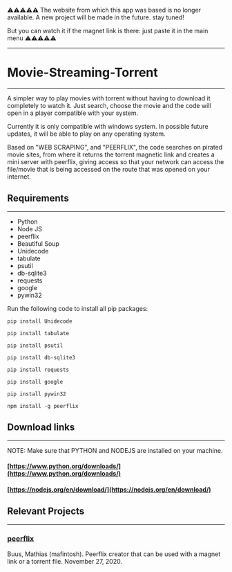 ⚠️⚠️⚠️⚠️⚠️
The website from which this app was based is no longer available. A new project will be made in the future. stay tuned!

But you can watch it if the magnet link is there: just paste it in the main menu
⚠️⚠️⚠️⚠️⚠️

* * *
Movie-Streaming-Torrent
=======================

* * *

A simpler way to play movies with torrent without having to download it completely to watch it. Just search, choose the movie and the code will open in a player compatible with your system.

Currently it is only compatible with windows system. In possible future updates, it will be able to play on any operating system.

Based on "WEB SCRAPING", and "PEERFLIX", the code searches on pirated movie sites, from where it returns the torrent magnetic link and creates a mini server with peerflix, giving access so that your network can access the file/movie that is being accessed on the route that was opened on your internet.

Requirements
------------

* * *

*   Python
*   Node JS
*   peerflix
*   Beautiful Soup
*   Unidecode
*   tabulate
*   psutil
*   db-sqlite3
*   requests
*   google
*   pywin32

Run the following code to install all pip packages:

```pip install Unidecode```

```pip install tabulate```

```pip install psutil```

```pip install db-sqlite3```

```pip install requests```

```pip install google```

```pip install pywin32```

```npm install -g peerflix```

Download links
--------------

* * *

NOTE: Make sure that PYTHON and NODEJS are installed on your machine.

#### [https://www.python.org/downloads/](https://www.python.org/downloads/)

#### [https://nodejs.org/en/download/](https://nodejs.org/en/download/)

Relevant Projects
-----------------

* * *

### [peerflix](https://github.com/mafintosh/peerflix)

Buus, Mathias (mafintosh). Peerflix creator that can be used with a magnet link or a torrent file. November 27, 2020.

